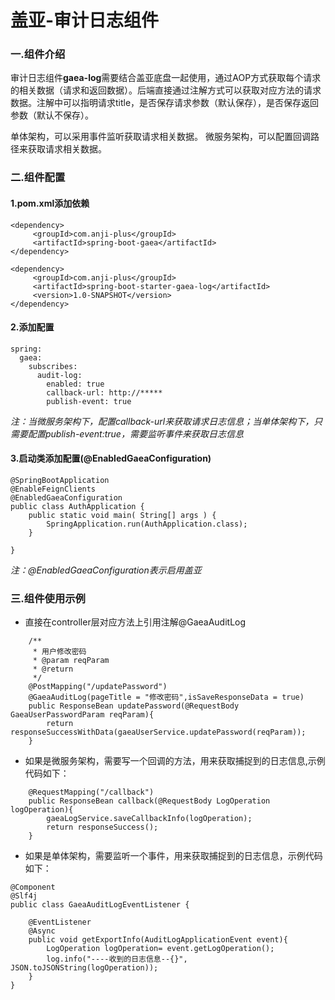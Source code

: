 # 盖亚-审计日志组件
### 一.组件介绍
审计日志组件**gaea-log**需要结合盖亚底盘一起使用，通过AOP方式获取每个请求的相关数据（请求和返回数据）。后端直接通过注解方式可以获取对应方法的请求数据。注解中可以指明请求title，是否保存请求参数（默认保存），是否保存返回参数（默认不保存）。

单体架构，可以采用事件监听获取请求相关数据。
微服务架构，可以配置回调路径来获取请求相关数据。

### 二.组件配置
#### 1.pom.xml添加依赖
```
<dependency>
     <groupId>com.anji-plus</groupId>
     <artifactId>spring-boot-gaea</artifactId>
</dependency>

<dependency>
     <groupId>com.anji-plus</groupId>
     <artifactId>spring-boot-starter-gaea-log</artifactId>
     <version>1.0-SNAPSHOT</version>
</dependency>
```

#### 2.添加配置
```
spring:
  gaea:
    subscribes:
      audit-log:
        enabled: true
        callback-url: http://*****
        publish-event: true
```

*注：当微服务架构下，配置callback-url来获取请求日志信息；当单体架构下，只需要配置publish-event:true，需要监听事件来获取日志信息*

#### 3.启动类添加配置(@EnabledGaeaConfiguration)
```
@SpringBootApplication
@EnableFeignClients
@EnabledGaeaConfiguration
public class AuthApplication {
    public static void main( String[] args ) {
        SpringApplication.run(AuthApplication.class);
    }

}
```

*注：@EnabledGaeaConfiguration表示启用盖亚*
### 三.组件使用示例
- 直接在controller层对应方法上引用注解@GaeaAuditLog
```
	/**
     * 用户修改密码
     * @param reqParam
     * @return
     */
    @PostMapping("/updatePassword")
    @GaeaAuditLog(pageTitle = "修改密码",isSaveResponseData = true)
    public ResponseBean updatePassword(@RequestBody GaeaUserPasswordParam reqParam){
        return responseSuccessWithData(gaeaUserService.updatePassword(reqParam));
    }
```

- 如果是微服务架构，需要写一个回调的方法，用来获取捕捉到的日志信息,示例代码如下：
```
	@RequestMapping("/callback")
    public ResponseBean callback(@RequestBody LogOperation logOperation){
        gaeaLogService.saveCallbackInfo(logOperation);
        return responseSuccess();
    }

```

- 如果是单体架构，需要监听一个事件，用来获取捕捉到的日志信息，示例代码如下：
```
@Component
@Slf4j
public class GaeaAuditLogEventListener {

    @EventListener
    @Async
    public void getExportInfo(AuditLogApplicationEvent event){
        LogOperation logOperation= event.getLogOperation();
        log.info("----收到的日志信息--{}", JSON.toJSONString(logOperation));
    }
}
```
